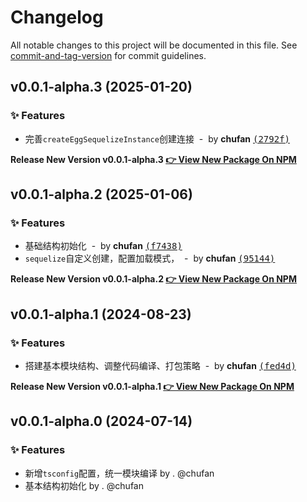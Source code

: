 # Changelog

All notable changes to this project will be documented in this file. See [commit-and-tag-version](https://github.com/absolute-version/commit-and-tag-version) for commit guidelines.


## v0.0.1-alpha.3 (2025-01-20)

### ✨ Features

- 完善`createEggSequelizeInstance`创建连接 &nbsp;-&nbsp; by **chufan** [<samp>(2792f)</samp>](https://github.com/142vip/core-x/commit/2792fef)

**Release New Version v0.0.1-alpha.3 [👉 View New Package On NPM](https://www.npmjs.com/package/@142vip/egg-sequelize)**

## v0.0.1-alpha.2 (2025-01-06)

### ✨ Features

- 基础结构初始化 &nbsp;-&nbsp; by **chufan** [<samp>(f7438)</samp>](https://github.com/142vip/core-x/commit/f743817)
- `sequelize`自定义创建，配置加载模式， &nbsp;-&nbsp; by **chufan** [<samp>(95144)</samp>](https://github.com/142vip/core-x/commit/9514406)

**Release New Version v0.0.1-alpha.2 [👉 View New Package On NPM](https://www.npmjs.com/package/@142vip/egg-sequelize)**

## v0.0.1-alpha.1 (2024-08-23)

### ✨ Features

- 搭建基本模块结构、调整代码编译、打包策略 &nbsp;-&nbsp; by **chufan** [<samp>(fed4d)</samp>](https://github.com/142vip/core-x/commit/fed4d65)

**Release New Version v0.0.1-alpha.1 [👉 View New Package On NPM](https://www.npmjs.com/package/@142vip/egg-sequelize)**

## v0.0.1-alpha.0 (2024-07-14)

### ✨ Features

- 新增`tsconfig`配置，统一模块编译 by . @chufan
- 基本结构初始化  by . @chufan

